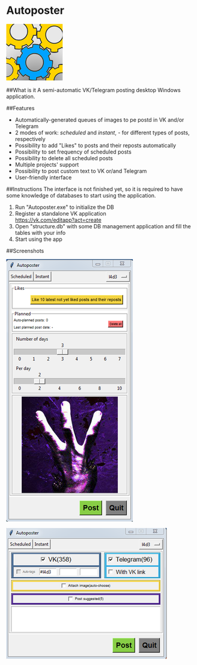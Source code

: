 # Autoposter
![Logo](./src/assets/autoposter_avatar_medium.jpg)

##What is it
A semi-automatic VK/Telegram posting desktop Windows application.

##Features
* Automatically-generated queues of images to pe postd in VK and/or Telegram
* 2 modes of work: _scheduled_ and _instant_, - for different types of posts, respectively
* Possibility to add "Likes" to posts and their reposts automatically
* Possibility to set frequency of scheduled posts
* Possibility to delete all scheduled posts
* Multiple projects' support
* Possibility to post custom text to VK or/and Telegram
* User-friendly interface

##Instructions
The interface is not finished yet, so it is required to have some knowledge of databases to start using the application.
1. Run "Autoposter.exe" to initialize the DB
2. Register a standalone VK application  
https://vk.com/editapp?act=create
3. Open "structure.db" with some DB management application and fill the tables with your info
4. Start using the app

##Screenshots

![Logo](./src/assets/screenshot_scheduled.png)

![Logo](./src/assets/screenshot_instant.png)